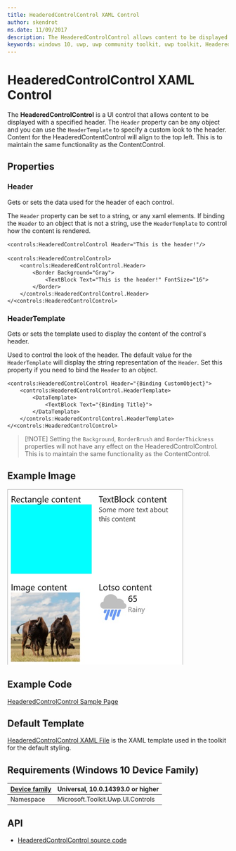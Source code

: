 ```yaml
---
title: HeaderedControlControl XAML Control
author: skendrot
ms.date: 11/09/2017
description: The HeaderedControlControl allows content to be displayed with a specified header.
keywords: windows 10, uwp, uwp community toolkit, uwp toolkit, HeaderedControlControl, XAML Control, xaml
---
```


# HeaderedControlControl XAML Control

The **HeaderedControlControl** is a UI control that allows content to be displayed with a specified header. The `Header` property can be any object and you can use the `HeaderTemplate` to specify a custom look to the header. Content for the HeaderedContentControl will align to the top left. This is to maintain the same functionality as the ContentControl.


## Properties
### Header
Gets or sets the data used for the header of each control.

The `Header` property can be set to a string, or any xaml elements. If binding the `Header` to an object that is not a string, use the `HeaderTemplate` to control how the content is rendered.
```xaml
<controls:HeaderedControlControl Header="This is the header!"/>

<controls:HeaderedControlControl>
    <controls:HeaderedControlControl.Header>
        <Border Background="Gray">
            <TextBlock Text="This is the header!" FontSize="16">
        </Border>
    </controls:HeaderedControlControl.Header>
</<controls:HeaderedControlControl>
```

### HeaderTemplate
Gets or sets the template used to display the content of the control's header.

Used to control the look of the header. The default value for the `HeaderTemplate` will display the string representation of the `Header`. Set this property if you need to bind the `Header` to an object.

```xaml
<controls:HeaderedControlControl Header="{Binding CustomObject}">
    <controls:HeaderedControlControl.HeaderTemplate>
        <DataTemplate>
            <TextBlock Text="{Binding Title}">
        </DataTemplate>
    </controls:HeaderedControlControl.HeaderTemplate>
</<controls:HeaderedControlControl>
```

> [!NOTE] Setting the `Background`, `BorderBrush` and `BorderThickness` properties will not have any effect on the HeaderedControlControl. This is to maintain the same functionality as the ContentControl.

## Example Image

![HeaderedControlControl](../resources/images/Controls-HeaderedContentControl.jpg "HeaderedControlControl")

## Example Code

[HeaderedControlControl Sample Page](https://github.com/Microsoft/UWPCommunityToolkit/tree/master/Microsoft.Toolkit.Uwp.SampleApp/SamplePages/HeaderedControlControl)

## Default Template

[HeaderedControlControl XAML File](https://github.com/Microsoft/UWPCommunityToolkit/blob/master/Microsoft.Toolkit.Uwp.UI.Controls/HeaderedControlControl/HeaderedControlControl.xaml) is the XAML template used in the toolkit for the default styling.

## Requirements (Windows 10 Device Family)

| [Device family](http://go.microsoft.com/fwlink/p/?LinkID=526370) | Universal, 10.0.14393.0 or higher |
| --- | --- |
| Namespace | Microsoft.Toolkit.Uwp.UI.Controls |

## API

* [HeaderedControlControl source code](https://github.com/Microsoft/UWPCommunityToolkit/tree/master/Microsoft.Toolkit.Uwp.UI.Controls/HeaderedControlControl)

